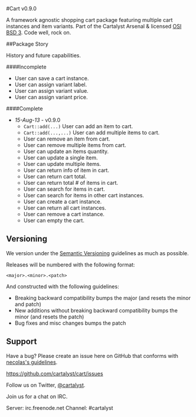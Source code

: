 #Cart v0.9.0

A framework agnostic shopping cart package featuring multiple cart instances and item variants. Part of the Cartalyst Arsenal & licensed [OSI BSD 3](license.md). Code well, rock on.

##Package Story

History and future capabilities.

####Incomplete
- User can save a cart instance.
- User can assign variant label.
- User can assign variant value.
- User can assign variant price.

####Complete
- *15-Aug-13* - v0.9.0
	- ```Cart::add(...)``` User can add an item to cart. 
	- ```Cart::add(...,...)``` User can add multiple items to cart.
	- User can remove an item from cart.
	- User can remove multiple items from cart.
	- User can update an items quantity.
	- User can update a single item.
	- User can update multiple items.
	- User can return info of item in cart.
	- User can return cart total.
	- User can return total # of items in cart.
	- User can search for items in cart.
	- User can search for items in other cart instances.
	- User can create a cart instance.
	- User can return all cart instances.
	- User can remove a cart instance.
	- User can empty the cart.

Versioning
----------

We version under the [Semantic Versioning](http://semver.org/) guidelines as much as possible.

Releases will be numbered with the following format:

`<major>.<minor>.<patch>`

And constructed with the following guidelines:

* Breaking backward compatibility bumps the major (and resets the minor and patch)
* New additions without breaking backward compatibility bumps the minor (and resets the patch)
* Bug fixes and misc changes bumps the patch

Support
--------

Have a bug? Please create an issue here on GitHub that conforms with [necolas's guidelines](https://github.com/necolas/issue-guidelines).

https://github.com/cartalyst/cart/issues

Follow us on Twitter, [@cartalyst](http://twitter.com/cartalyst).

Join us for a chat on IRC.

Server: irc.freenode.net
Channel: #cartalyst
